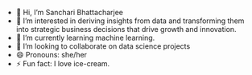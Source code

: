 - 👋 Hi, I’m Sanchari Bhattacharjee
- 👀 I’m interested in deriving insights from data and transforming them into strategic business decisions that drive growth and innovation.
- 🌱 I’m currently learning machine learning. 
- 💞️ I’m looking to collaborate on data science projects
- 😄 Pronouns: she/her
- ⚡ Fun fact: I love ice-cream.

<!---
sancharibht/sancharibht is a ✨ special ✨ repository because its `README.md` (this file) appears on your GitHub profile.
You can click the Preview link to take a look at your changes.
--->
